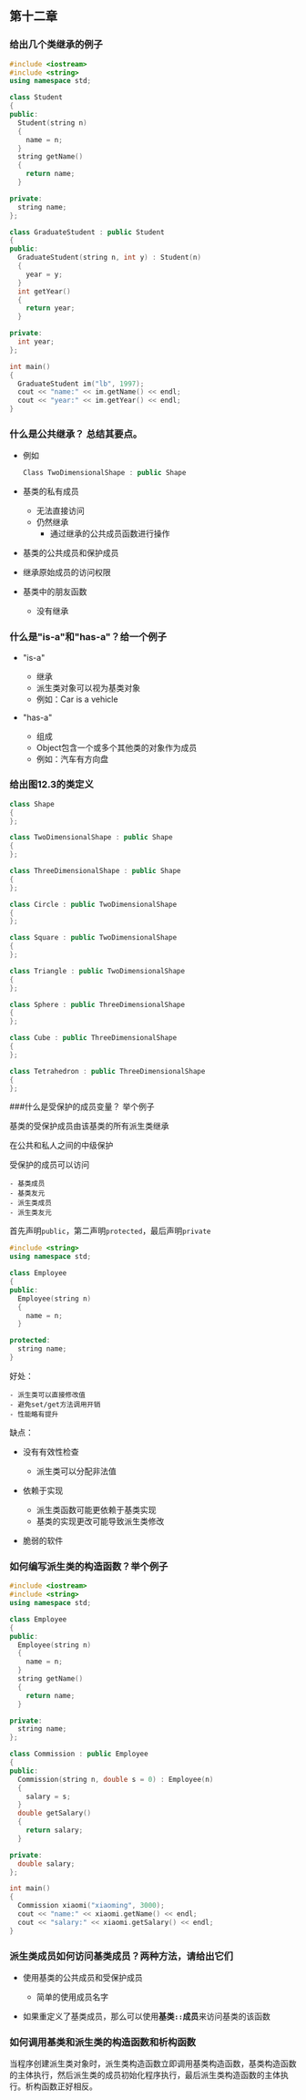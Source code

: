 ## 第十二章

### 给出几个类继承的例子

```c++
#include <iostream>
#include <string>
using namespace std;

class Student
{
public:
  Student(string n)
  {
    name = n;
  }
  string getName()
  {
    return name;
  }

private:
  string name;
};

class GraduateStudent : public Student
{
public:
  GraduateStudent(string n, int y) : Student(n)
  {
    year = y;
  }
  int getYear()
  {
    return year;
  }

private:
  int year;
};

int main()
{
  GraduateStudent im("lb", 1997);
  cout << "name:" << im.getName() << endl;
  cout << "year:" << im.getYear() << endl;
}
```

### 什么是公共继承？ 总结其要点。

- 例如

  ```c++
  Class TwoDimensionalShape : public Shape
  ```

- 基类的私有成员
  - 无法直接访问
  - 仍然继承
    - 通过继承的公共成员函数进行操作

- 基类的公共成员和保护成员
  
- 继承原始成员的访问权限
  
- 基类中的朋友函数
  
  - 没有继承

### 什么是"is-a"和"has-a"？给一个例子

- "is-a"
  - 继承
  - 派生类对象可以视为基类对象
  - 例如：Car is a vehicle

- "has-a"
  - 组成
  - Object包含一个或多个其他类的对象作为成员
  - 例如：汽车有方向盘

### 给出图12.3的类定义

```c++
class Shape
{
};

class TwoDimensionalShape : public Shape
{
};

class ThreeDimensionalShape : public Shape
{
};

class Circle : public TwoDimensionalShape
{
};

class Square : public TwoDimensionalShape
{
};

class Triangle : public TwoDimensionalShape
{
};

class Sphere : public ThreeDimensionalShape
{
};

class Cube : public ThreeDimensionalShape
{
};

class Tetrahedron : public ThreeDimensionalShape
{
};
```

###什么是受保护的成员变量？ 举个例子

基类的受保护成员由该基类的所有派生类继承

在公共和私人之间的中级保护

受保护的成员可以访问

	- 基类成员
	- 基类友元
	- 派生类成员
	- 派生类友元

首先声明`public`，第二声明`protected`，最后声明`private`

```c++
#include <string>
using namespace std;

class Employee
{
public:
  Employee(string n)
  {
    name = n;
  }

protected:
  string name;
}
```

好处：

	- 派生类可以直接修改值
	- 避免set/get方法调用开销
	- 性能略有提升

缺点：

 - 没有有效性检查
   - 派生类可以分配非法值
 - 依赖于实现
   - 派生类函数可能更依赖于基类实现
   - 基类的实现更改可能导致派生类修改

- 脆弱的软件

### 如何编写派生类的构造函数？举个例子

```c++
#include <iostream>
#include <string>
using namespace std;

class Employee
{
public:
  Employee(string n)
  {
    name = n;
  }
  string getName()
  {
    return name;
  }

private:
  string name;
};

class Commission : public Employee
{
public:
  Commission(string n, double s = 0) : Employee(n)
  {
    salary = s;
  }
  double getSalary()
  {
    return salary;
  }

private:
  double salary;
};

int main()
{
  Commission xiaomi("xiaoming", 3000);
  cout << "name:" << xiaomi.getName() << endl;
  cout << "salary:" << xiaomi.getSalary() << endl;
}
```

### 派生类成员如何访问基类成员？两种方法，请给出它们

- 使用基类的公共成员和受保护成员
  - 简单的使用成员名字

- 如果重定义了基类成员，那么可以使用**基类`::`成员**来访问基类的该函数

### 如何调用基类和派生类的构造函数和析构函数

当程序创建派生类对象时，派生类构造函数立即调用基类构造函数，基类构造函数的主体执行，然后派生类的成员初始化程序执行，最后派生类构造函数的主体执行。析构函数正好相反。